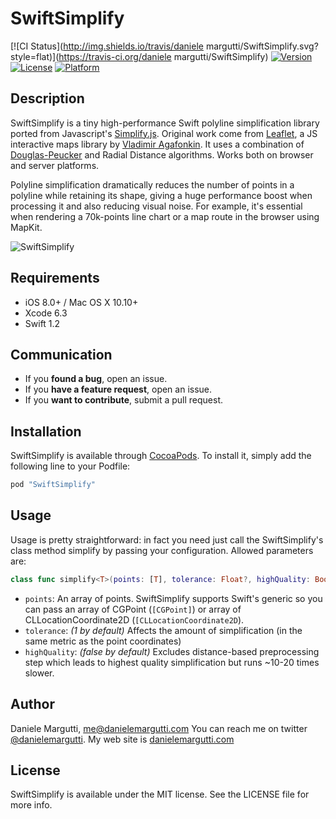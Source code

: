 # SwiftSimplify

[![CI Status](http://img.shields.io/travis/daniele margutti/SwiftSimplify.svg?style=flat)](https://travis-ci.org/daniele margutti/SwiftSimplify)
[![Version](https://img.shields.io/cocoapods/v/SwiftSimplify.svg?style=flat)](http://cocoapods.org/pods/SwiftSimplify)
[![License](https://img.shields.io/cocoapods/l/SwiftSimplify.svg?style=flat)](http://cocoapods.org/pods/SwiftSimplify)
[![Platform](https://img.shields.io/cocoapods/p/SwiftSimplify.svg?style=flat)](http://cocoapods.org/pods/SwiftSimplify)

## Description
SwiftSimplify is a tiny high-performance Swift polyline simplification library ported from Javascript's [Simplify.js](http://mourner.github.io/simplify-js/). Original work come from [Leaflet](http://leafletjs.com/), a JS interactive maps library by [Vladimir Agafonkin](http://agafonkin.com/en).
It uses a combination of [Douglas-Peucker](http://en.wikipedia.org/wiki/Ramer-Douglas-Peucker_algorithm) and Radial Distance algorithms. Works both on browser and server platforms.

Polyline simplification dramatically reduces the number of points in a polyline while retaining its shape, giving a huge performance boost when processing it and also reducing visual noise. For example, it's essential when rendering a 70k-points line chart or a map route in the browser using MapKit.

![SwiftSimplify](https://raw.githubusercontent.com/malcommac/SwiftDate/master/screenshot.png)

## Requirements
* iOS 8.0+ / Mac OS X 10.10+
* Xcode 6.3
* Swift 1.2

## Communication
- If you **found a bug**, open an issue.
- If you **have a feature request**, open an issue.
- If you **want to contribute**, submit a pull request.

## Installation
SwiftSimplify is available through [CocoaPods](http://cocoapods.org). To install
it, simply add the following line to your Podfile:

```ruby
pod "SwiftSimplify"
```
## Usage
Usage is pretty straightforward: in fact you need just call the SwiftSimplify's class method simplify by passing your configuration.
Allowed parameters are:
```swift
class func simplify<T>(points: [T], tolerance: Float?, highQuality: Bool = false) -> [T];
```
* ```points```: An array of points. SwiftSimplify supports Swift's generic so you can pass an array of CGPoint (```[CGPoint]```) or array of CLLocationCoordinate2D (```[CLLocationCoordinate2D```). 
* ```tolerance```: *(1 by default)* Affects the amount of simplification (in the same metric as the point coordinates)
* ```highQuality```: *(false by default)* Excludes distance-based preprocessing step which leads to highest quality simplification but runs ~10-20 times slower.

## Author

Daniele Margutti, [me@danielemargutti.com](mailto:me@danielemargutti)
You can reach me on twitter [@danielemargutti](http://www.twitter.com/danielemargutti). My web site is [danielemargutti.com](http://www.danielemargutti.com)

## License

SwiftSimplify is available under the MIT license. See the LICENSE file for more info.

